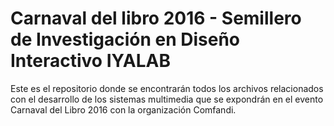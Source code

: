 # Carnaval del libro 2016 - Semillero de Investigación en Diseño Interactivo IYALAB

Este es el repositorio donde se encontrarán todos los archivos relacionados con el desarrollo de los sistemas multimedia que se expondrán en el evento Carnaval del Libro 2016 con la organización Comfandi.
